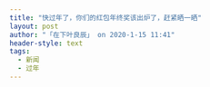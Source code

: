 ```yaml
---
title: "快过年了，你们的红包年终奖该出炉了，赶紧晒一晒"
layout: post
author: "「在下叶良辰」 on 2020-1-15 11:41"
header-style: text
tags:
  - 新闻
  - 过年
---
```


<head></head>
<body>
 <br>
</body>


